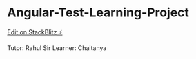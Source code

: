 # Angular-Test-Learning-Project

[Edit on StackBlitz ⚡️](https://stackblitz.com/edit/angular-2a1epw)

Tutor: Rahul Sir
Learner: Chaitanya
